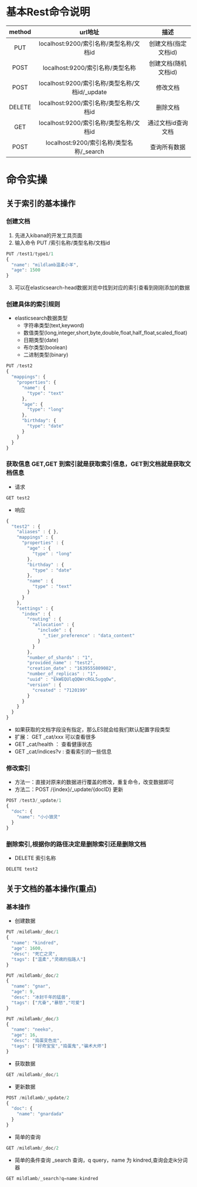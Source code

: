 # 基本Rest命令说明
| method      | url地址 | 描述 |
| :-----------: | :-----------: | :-----------: |
| PUT      | localhost:9200/索引名称/类型名称/文档id  | 创建文档(指定文档id) |
| POST     | localhost:9200/索引名称/类型名称        | 创建文档(随机文档id) |
| POST     | localhost:9200/索引名称/类型名称/文档id/_update   | 修改文档   |
| DELETE   | localhost:9200/索引名称/类型名称/文档id     |   删除文档    |
|  GET     | localhost:9200/索引名称/类型名称/文档id     |  通过文档id查询文档 |
|  POST    | localhost:9200/索引名称/类型名称/_search   |  查询所有数据    |

# 命令实操
## 关于索引的基本操作
### 创建文档
1. 先进入kibana的开发工具页面
2. 输入命令 PUT /索引名称/类型名称/文档id
```JavaScript
PUT /test1/type1/1
{
  "name": "mildlamb温柔小羊",
  "age": 1500
}
```
3. 可以在elasticsearch-head数据浏览中找到对应的索引查看到刚刚添加的数据

### 创建具体的索引规则
- elasticsearch数据类型
  - 字符串类型(text,keyword)
  - 数值类型(long,integer,short,byte,double,float,half_float,scaled_float)
  - 日期类型(date)
  - 布尔类型(boolean)
  - 二进制类型(binary)

```JavaScript
PUT /test2
{
  "mappings": {
    "properties": {
      "name": {
        "type": "text"
      },
      "age": {
        "type": "long"
      },
      "birthday": {
        "type": "date"
      }
    }
  }
}
```

### 获取信息 GET,GET 到索引就是获取索引信息，GET到文档就是获取文档信息
- 请求
```JavaScript
GET test2
```
- 响应
```JavaScript
{
  "test2" : {
    "aliases" : { },
    "mappings" : {
      "properties" : {
        "age" : {
          "type" : "long"
        },
        "birthday" : {
          "type" : "date"
        },
        "name" : {
          "type" : "text"
        }
      }
    },
    "settings" : {
      "index" : {
        "routing" : {
          "allocation" : {
            "include" : {
              "_tier_preference" : "data_content"
            }
          }
        },
        "number_of_shards" : "1",
        "provided_name" : "test2",
        "creation_date" : "1639555809082",
        "number_of_replicas" : "1",
        "uuid" : "EkWEQUlqQQWrcRGL5ugqOw",
        "version" : {
          "created" : "7120199"
        }
      }
    }
  }
}
```
- 如果获取的文档字段没有指定，那么ES就会给我们默认配置字段类型
- 扩展：  GET _cat/xxx 可以查看很多
 - GET _cat/health ： 查看健康状态
 - GET _cat/indices?v : 查看索引的一些信息

### 修改索引
- 方法一：直接对原来的数据进行覆盖的修改，重复命令，改变数据即可
- 方法二：POST  /{index}/_update/{docID} 更新
```JavaScript
POST /test3/_update/1
{
  "doc": {
    "name": "小小狼灵"
  }
}
```

### 删除索引,根据你的路径决定是删除索引还是删除文档
- DELETE 索引名称
```JavaScript
DELETE test2
```

## 关于文档的基本操作(重点)
### 基本操作
- 创建数据
```JavaScript
PUT /mildlamb/_doc/1
{
  "name": "kindred",
  "age": 1600,
  "desc": "死亡之灵",
  "tags": ["温柔","灵魂的指路人"]
}

PUT /mildlamb/_doc/2
{
  "name": "gnar",
  "age": 9,
  "desc": "冰封千年的猛兽",
  "tags": ["亢奋","暴怒","可爱"]
}

PUT /mildlamb/_doc/3
{
  "name": "neeko",
  "age": 16,
  "desc": "捣蛋变色龙",
  "tags": ["好奇宝宝","捣蛋鬼","骗术大师"]
}
```
- 获取数据
```JavaScript
GET /mildlamb/_doc/1
```
- 更新数据
```JavaScript
POST /mildlamb/_update/2
{
  "doc": {
    "name": "gnardada"
  }
}
```
- 简单的查询
```JavaScript
GET /mildlamb/_doc/2
```
- 简单的条件查询 _search 查询，q query，name 为 kindred,查询会走ik分词器
```JavaScript
GET mildlamb/_search?q=name:kindred
```
